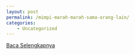 ```yaml
---
layout: post
permalink: /mimpi-marah-marah-sama-orang-lain/
categories:
    - Uncategorized
---
```


[Baca Selengkapnya](/08)